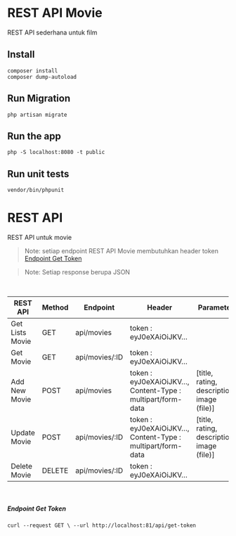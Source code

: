 # REST API Movie
REST API sederhana untuk film

## Install
    composer install
    composer dump-autoload

## Run Migration
	php artisan migrate

## Run the app
    php -S localhost:8080 -t public

## Run unit tests
    vendor/bin/phpunit

# REST API

REST API untuk movie
> Note: setiap endpoint REST API Movie membutuhkan header token
[Endpoint Get Token](#endpoint-get-token "Endpoint Get Token")

> Note: Setiap response berupa JSON

<br />

|  REST API    | Method | Endpoint | Header |  Parameter  |
| ------------- | ------------ | ------------ | ------------ | ------------ |
|  Get Lists Movie  |  GET  | api/movies |  token : eyJ0eXAiOiJKV&hellip; |    |
|  Get Movie  | GET |  api/movies/:ID  |  token : eyJ0eXAiOiJKV&hellip;  |    |
|  Add New Movie | POST |  api/movies  |   token : eyJ0eXAiOiJKV&hellip;, Content-Type : multipart/form-data  |  [title, rating, description, image (file)]  |
|  Update Movie  |  POST  |  api/movies/:ID  |  token : eyJ0eXAiOiJKV&hellip;, Content-Type : multipart/form-data  | [title, rating, description, image (file)] |
|  Delete Movie  |  DELETE  |  api/movies/:ID |  token : eyJ0eXAiOiJKV&hellip;  |  |
<br />

##### Endpoint Get Token
	curl --request GET \ --url http://localhost:81/api/get-token
